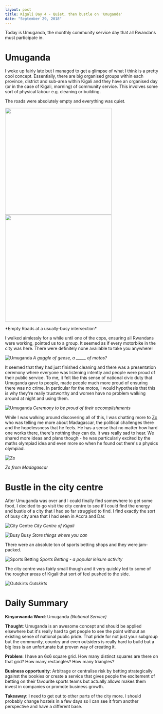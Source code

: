 ```yaml
---
layout: post
title: Kigali Day 4 - Quiet, then bustle on 'Umuganda'
date: "September 29, 2018"
---
```


Today is Umuganda, the monthly community service day that all Rwandans must participate in.

Umuganda
=========

I woke up fairly late but I managed to get a glimpse of what I think is a pretty cool concept. Essentially, there are big organised groups within each province, district and sub-area within Kigali and they have an organised day (or in the case of Kigali, morning) of community service. This involves some sort of physical labour e.g. cleaning or building.

The roads were absolutely empty and everything was quiet.

<p float="left">
  <img src="/images/umuganda1.jpg" width="350" />
  <img src="/images/umuganda2.jpg" width="350" />
</p>
*Empty Roads at a usually-busy intersection*

I walked aimlessly for a while until one of the cops, ensuring all Rwandans were working, pointed us to a group. It seemed as if every motorbike in the city was here. There were definitely none available to take you anywhere!

![Umuganda](/images/umuganda3.jpg "Motorbikes")
*A gaggle of geese, a _____ of motos?*

It seemed that they had just finished cleaning and there was a presentation ceremony where everyone was listening intently and people were proud of their public service. To me, it felt like this sense of national civic duty that Umuganda gave to people, made people much more proud of ensuring there was no crime. In particular for the motos, I would hypothesis that this is why they're really trustworthy and women have no problem walking around at night and using them.

![Umuganda](/images/umuganda4.jpg "Umuganda")
*Ceremony to be proud of their accomplishments*

While I was walking around discovering all of this, I was chatting more to [Zo](https://www.elearning-africa.com/ressources/profiles/profile.php?address_id=671300&lang=2) who was telling me more about Madagascar, the political challenges there and the hopelessness that he feels. He has a sense that no matter how hard one works there, there's nothing they can do. It was really sad to hear. We shared more ideas and plans though - he was particularly excited by the maths olympiad idea and even more so when he found out there's a physics olympiad.

![Zo](/images/zo.jpg "Zo")

*Zo from Madagascar*


Bustle in the city centre
=========================

After Umuganda was over and I could finally find somewhere to get some food, I decided to go visit the city centre to see if I could find the energy and bustle of a city that I had so far struggled to find. I find exactly the sort of busy city area that I had seen in Accra and Dar.

![City Centre](/images/citycentre1.jpg "City Centre")
*City Centre of Kigali*

![Busy Busy](/images/busybusy.jpg "Busy Busy")
*Store things where you can*

There were an absolute ton of sports betting shops and they were jam-packed.

![Sports Betting](/images/bookie.jpg "Sports Betting")
*Sports Betting - a popular leisure activity*

The city centre was fairly small though and it very quickly led to some of the rougher areas of Kigali that sort of feel pushed to the side.

![Outskirts](/images/outskirts.jpg "outskirts")
*Outskirts*

Daily Summary
===========

**Kinyarwanda Word**: Umuganda *(National Service)*

**Thought**: Umuganda is an awesome concept and should be applied elsewhere but it's really hard to get people to see the point without an existing sense of national public pride. That pride for not just your subgroup but the community, country and even outsiders is really hard to build but a big loss is an unfortunate but proven way of creating it.

**Problem**: I have an 6x6 square grid. How many distinct squares are there on that grid? How many rectangles? How many triangles?

**Business opportunity**: Arbitrage or centralise risk by betting strategically against the bookies or create a service that gives people the excitement of betting on their favourite sports teams but actually allows makes them invest in companies or promote business growth.

**Takeaway**: I need to get out to other parts of the city more. I should probably change hostels in a few days so I can see it from another perspective and have a different base.
